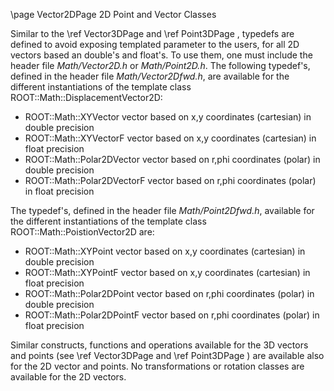 \page Vector2DPage 2D Point and Vector Classes

Similar to the \ref Vector3DPage and \ref Point3DPage , typedefs are defined to avoid exposing templated parameter to the users, for all 2D vectors based an double's and float's. To use them, one must include the header file _Math/Vector2D.h_ or _Math/Point2D.h_. The following typedef's, defined in the header file _Math/Vector2Dfwd.h_, are available for the different instantiations of the template class ROOT::Math::DisplacementVector2D:

*   ROOT::Math::XYVector vector based on x,y coordinates (cartesian) in double precision
*   ROOT::Math::XYVectorF vector based on x,y coordinates (cartesian) in float precision
*   ROOT::Math::Polar2DVector vector based on r,phi coordinates (polar) in double precision
*   ROOT::Math::Polar2DVectorF vector based on r,phi coordinates (polar) in float precision

The typedef's, defined in the header file _Math/Point2Dfwd.h_, available for the different instantiations of the template class ROOT::Math::PoistionVector2D are:

*   ROOT::Math::XYPoint vector based on x,y coordinates (cartesian) in double precision
*   ROOT::Math::XYPointF vector based on x,y coordinates (cartesian) in float precision
*   ROOT::Math::Polar2DPoint vector based on r,phi coordinates (polar) in double precision
*   ROOT::Math::Polar2DPointF vector based on r,phi coordinates (polar) in float precision

Similar constructs, functions and operations available for the 3D vectors and points (see \ref Vector3DPage and \ref Point3DPage ) are available also for the 2D vector and points. No transformations or rotation classes are available for the 2D vectors.
